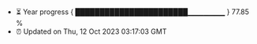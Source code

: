 - ⏳ Year progress { ███████████████████████▁▁▁▁▁▁▁ } 77.85 %
- ⏰ Updated on Thu, 12 Oct 2023 03:17:03 GMT

